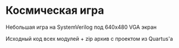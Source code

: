 # Космическая игра 

Небольшая игра на SystemVerilog под 640x480 VGA экран

Исходный код всех модулей + zip архив с проектом из Quartus'а
